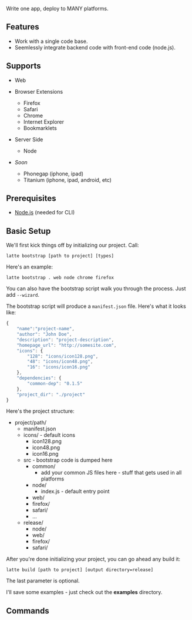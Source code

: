 Write one app, deploy to MANY platforms.

## Features

- Work with a single code base.
- Seemlessly integrate backend code with front-end code (node.js).

## Supports

- Web 

- Browser Extensions
	- Firefox
	- Safari
	- Chrome
	- Internet Explorer
	- Bookmarklets

- Server Side
	- Node

- *Soon*
	- Phonegap (iphone, ipad)
	- Titanium (iphone, ipad, android, etc)


## Prerequisites

- [Node.js](http://nodejs.org/) (needed for CLI)

## Basic Setup
	
We'll first kick things off by initializing our project. Call:

	latte bootstrap [path to project] [types]

Here's an example:

	latte bootstrap . web node chrome firefox

You can also have the bootstrap script walk you through the process. Just add `--wizard`.

The bootstrap script will produce a `manifest.json` file. Here's what it looks like:

```javascript
{
	"name":"project-name",
	"author": "John Doe",
	"description": "project-description",
	"homepage_url": "http://somesite.com",
	"icons": {
		"128": "icons/icon128.png",
		"48": "icons/icon48.png",
		"16": "icons/icon16.png"
	},
	"dependencies": {
		"common-dep": "0.1.5"
	},
	"project_dir": "./project"
}
```

Here's the project structure:

- project/path/
	- manifest.json
	- icons/ - default icons
		- icon128.png 
		- icon48.png
		- icon16.png
	- src - bootstrap code is dumped here
		- common/
			- add your common JS files here - stuff that gets used in all platforms
		- node/
			- index.js - default entry point
		- web/
		- firefox/
		- safari/
		- ...
	- release/
		- node/
		- web/
		- firefox/
		- safari/
		
After you're done initializing your project, you can go ahead any build it:

	latte build [path to project] [output directory=release]

The last parameter is optional.

I'll save some examples - just check out the **examples** directory.

## Commands







